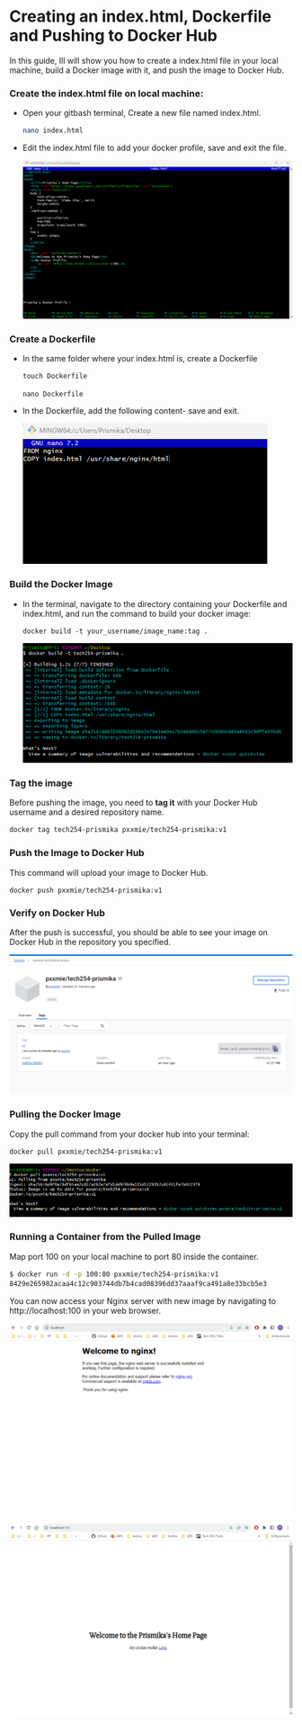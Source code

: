 
# Creating an index.html, Dockerfile and Pushing to Docker Hub

In this guide, Ill will show you how to create a  index.html file in your local machine, build a Docker image with it, and push the image to Docker Hub.

### Create the index.html file on local machine:

- Open your gitbash terminal, Create a new file named index.html.

    ```bash
    nano index.html
    ```

- Edit the index.html file to add your docker profile, save and exit the file.

   ![Alt text](images/htmlfile.png)

### Create a Dockerfile

- In the same folder where your index.html is, create a Dockerfile

    ```
    touch Dockerfile

    nano Dockerfile
    ```

- In the Dockerfile, add the following content- save and exit.
  
    ![Alt text](images/dockerfile.png)

### Build the Docker Image

- In the terminal, navigate to the directory containing your Dockerfile and index.html, and run the command to build your docker image:

    ```
    docker build -t your_username/image_name:tag .
    ```
    ![Alt text](images/dockerbuild.png)

### Tag the image

Before pushing the image, you need to **tag it** with your Docker Hub username and a desired repository name. 

```bash
docker tag tech254-prismika pxxmie/tech254-prismika:v1
```

### Push the Image to Docker Hub

This command will upload your image to Docker Hub.
```
docker push pxxmie/tech254-prismika:v1
```

### Verify on Docker Hub

After the push is successful, you should be able to see your image on Docker Hub in the repository you specified.

![Alt text](images/on_hub.png)

### Pulling the Docker Image

Copy the pull command from your docker hub into your terminal: 

```
docker pull pxxmie/tech254-prismika:v1
```

![Alt text](images/docker_pull.png)

### Running a Container from the Pulled Image

Map port 100 on your local machine to port 80 inside the container.

```bash 
$ docker run -d -p 100:80 pxxmie/tech254-prismika:v1
8429e265982acaa4c12c903744db7b4cad08396dd37aaaf9ca491a8e33bcb5e3
```

You can now access your Nginx server with new image by navigating to http://localhost:100 in your web browser.

![Alt text](<images/Screenshot 2023-10-30 132620.png>)

![Alt text](<images/Screenshot 2023-10-30 132631.png>)